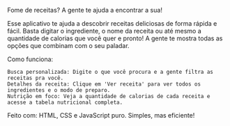 Fome de receitas? A gente te ajuda a encontrar a sua!

Esse aplicativo te ajuda a descobrir receitas deliciosas de forma rápida e fácil. Basta digitar o ingrediente, o nome da receita ou até mesmo a quantidade de calorias que você quer e pronto! A gente te mostra todas as opções que combinam com o seu paladar.

Como funciona:

    Busca personalizada: Digite o que você procura e a gente filtra as receitas pra você.
    Detalhes da receita: Clique em 'Ver receita' para ver todos os ingredientes e o modo de preparo.
    Nutrição em foco: Veja a quantidade de calorias de cada receita e acesse a tabela nutricional completa.

Feito com: HTML, CSS e JavaScript puro. Simples, mas eficiente!
